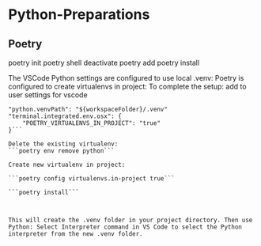 # Python-Preparations

## Poetry
poetry init
poetry shell
deactivate
poetry add <packet>
poetry install

The VSCode Python settings are configured to use local .venv:
Poetry is configured to create virtualenvs in project:
To complete the setup:
add to user settings for vscode

```
"python.venvPath": "${workspaceFolder}/.venv"
"terminal.integrated.env.osx": {
    "POETRY_VIRTUALENVS_IN_PROJECT": "true"
}```

Delete the existing virtualenv:
```poetry env remove python```

Create new virtualenv in project:

```poetry config virtualenvs.in-project true```

```poetry install```



This will create the .venv folder in your project directory. Then use Python: Select Interpreter command in VS Code to select the Python interpreter from the new .venv folder.